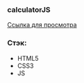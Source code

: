 ### calculatorJS

<a href='https://dmitriy9427.github.io/calculatorJS/' target='_blank'>Ссылка для просмотра</a>

### Стэк:

- HTML5
- CSS3
- JS
